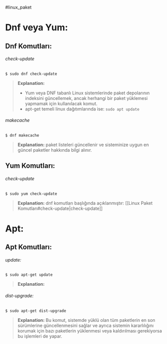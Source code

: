 #linux_paket
# Dnf veya Yum:
## Dnf Komutları:

###### check-update
```
$ sudo dnf check-update
```
> **Explanation:**
> + Yum veya DNF tabanlı Linux sistemlerinde paket depolarının indeksini güncellemek, ancak herhangi bir paket yüklemesi yapmamak için kullanılacak komut.
> + apt-get temeli linux dağıtımlarında ise: `sudo apt update`

###### makecache
```
$ dnf makecache
```
> **Explanation:**
> paket listeleri güncellenir ve sisteminize uygun en güncel paketler hakkında bilgi alınır.

## Yum Komutları:
###### check-update
```
$ sudo yum check-update
```
> **Explanation:**
> dnf komutları başlığında açıklanmıştır: [[Linux Paket Komutları#check-update|check-update]]

# Apt:
## Apt Komutları:
###### update:
```
$ sudo apt-get update
```
> **Explanation:**

###### dist-upgrade:
```
$ sudo apt-get dist-upgrade
```
> **Explanation:**
> Bu komut, sistemde yüklü olan tüm paketlerin en son sürümlerine güncellenmesini sağlar ve ayrıca sistemin kararlılığını korumak için bazı paketlerin yüklenmesi veya kaldırılması gerekiyorsa bu işlemleri de yapar.

